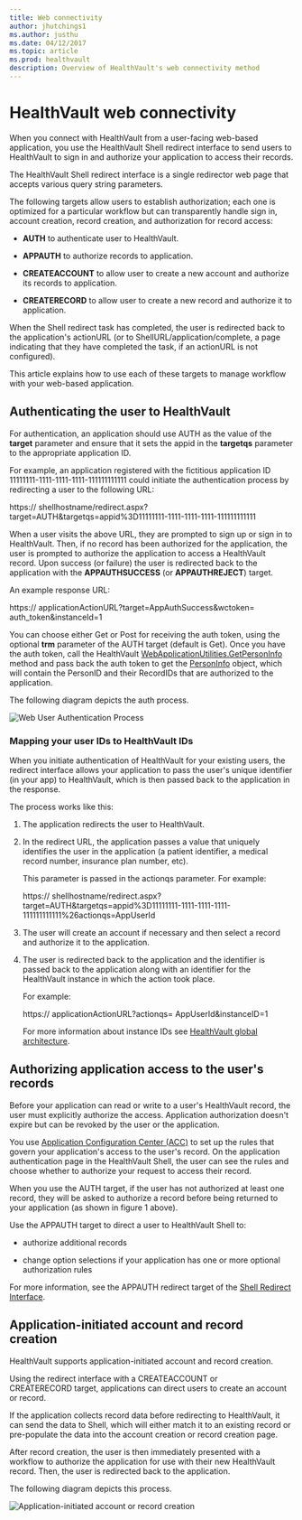 ```yaml
---
title: Web connectivity
author: jhutchings1
ms.author: justhu
ms.date: 04/12/2017
ms.topic: article
ms.prod: healthvault
description: Overview of HealthVault's web connectivity method
---
```



HealthVault web connectivity
============================

When you connect with HealthVault from a user-facing web-based application, you use the HealthVault Shell redirect interface to send users to HealthVault to sign in and authorize your application to access their records.

The HealthVault Shell redirect interface is a single redirector web page that accepts various query string parameters.

The following targets allow users to establish authorization; each one is optimized for a particular workflow but can transparently handle sign in, account creation, record creation, and authorization for record access:

-   **AUTH** to authenticate user to HealthVault.

-   **APPAUTH** to authorize records to application.

-   **CREATEACCOUNT** to allow user to create a new account and authorize its records to application.

-   **CREATERECORD** to allow user to create a new record and authorize it to application.

When the Shell redirect task has completed, the user is redirected back to the application's actionURL (or to <span class="parameter">ShellURL</span>/application/complete, a page indicating that they have completed the task, if an actionURL is not configured).

This article explains how to use each of these targets to manage workflow with your web-based application.

Authenticating the user to HealthVault
--------------------------------------

For authentication, an application should use <span class="literalValue">AUTH</span> as the value of the **target** parameter and ensure that it sets the <span class="parameter">appid</span> in the **targetqs** parameter to the appropriate application ID.

For example, an application registered with the fictitious application ID <span class="literalValue">11111111-1111-1111-1111-111111111111</span> could initiate the authentication process by redirecting a user to the following URL:

<span class="command">https:// <span class="parameter">shellhostname</span>/redirect.aspx?target=AUTH&targetqs=appid%3D11111111-1111-1111-1111-111111111111</span>

When a user visits the above URL, they are prompted to sign up or sign in to HealthVault. Then, if no record has been authorized for the application, the user is prompted to authorize the application to access a HealthVault record. Upon success (or failure) the user is redirected back to the application with the **APPAUTHSUCCESS** (or **APPAUTHREJECT**) target.

An example response URL:

<span class="command">https:// <span class="parameter">applicationActionURL</span>?target=AppAuthSuccess&wctoken= <span class="parameter">auth\_token</span>&instanceId=1</span>

You can choose either Get or Post for receiving the auth token, using the optional **trm** parameter of the AUTH target (default is Get). Once you have the auth token, call the HealthVault [WebApplicationUtilities.GetPersonInfo](https://docs.microsoft.com/en-us/dotnet/api/microsoft.health.web.webapplicationutilities.getpersoninfo) method and pass back the auth token to get the [PersonInfo](https://docs.microsoft.com/en-us/dotnet/api/microsoft.health.personinfo) object, which will contain the PersonID and their RecordIDs that are authorized to the application.

The following diagram depicts the auth process.

<img src="https://i-msdn.sec.s-msft.com/dynimg/IC630936.png" title="Web User Authentication Process" alt="Web User Authentication Process" id="IC630936" />

### Mapping your user IDs to HealthVault IDs

When you initiate authentication of HealthVault for your existing users, the redirect interface allows your application to pass the user's unique identifier (in your app) to HealthVault, which is then passed back to the application in the response.

The process works like this:

1.  The application redirects the user to HealthVault.

2.  In the redirect URL, the application passes a value that uniquely identifies the user in the application (a patient identifier, a medical record number, insurance plan number, etc).

    This parameter is passed in the actionqs parameter. For example:

    <span class="command">https:// <span class="parameter">shellhostname</span>/redirect.aspx?target=AUTH&targetqs=appid%3D11111111-1111-1111-1111-111111111111%26actionqs=AppUserId</span>

3.  The user will create an account if necessary and then select a record and authorize it to the application.

4.  The user is redirected back to the application and the identifier is passed back to the application along with an identifier for the HealthVault instance in which the action took place.

    For example:

    <span class="command">https:// <span class="parameter">applicationActionURL</span>?actionqs= <span class="parameter">AppUserId</span>&instanceID=1</span>

    For more information about instance IDs see [HealthVault global architecture](/healthvault/concepts/advanced/global-architecture).

Authorizing application access to the user's records
----------------------------------------------------

Before your application can read or write to a user's HealthVault record, the user must explicitly authorize the access. Application authorization doesn't expire but can be revoked by the user or the application.

You use [Application Configuration Center (ACC)](https://config.healthvault-ppe.com) to set up the rules that govern your application's access to the user's record. On the application authentication page in the HealthVault Shell, the user can see the rules and choose whether to authorize your request to access their record.

When you use the AUTH target, if the user has not authorized at least one record, they will be asked to authorize a record before being returned to your application (as shown in figure 1 above).

Use the APPAUTH target to direct a user to HealthVault Shell to:

-   authorize additional records

-   change option selections if your application has one or more optional authorization rules

For more information, see the APPAUTH redirect target of the <a href="shell-redirect-interface.md" id="PageContent_14079_4">Shell Redirect Interface</a>.

Application-initiated account and record creation
-------------------------------------------------

HealthVault supports application-initiated account and record creation.

Using the redirect interface with a CREATEACCOUNT or CREATERECORD target, applications can direct users to create an account or record.

If the application <span class="nolink">collects record data before redirecting to HealthVault</span>, it can send the data to Shell, which will either match it to an existing record or pre-populate the data into the account creation or record creation page.

After record creation, the user is then immediately presented with a workflow to authorize the application for use with their new HealthVault record. Then, the user is redirected back to the application.

The following diagram depicts this process.

<img src="https://i-msdn.sec.s-msft.com/dynimg/IC630937.png" title="Application-initiated account or record creation" alt="Application-initiated account or record creation" id="IC630937" /> 

